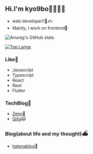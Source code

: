 

## Hi.I'm kyo9bo🍺🍺🍺🍺


- web developer!!👀✍️
- Mainly, I work on frontend🎢

![Anurag's GitHub stats](https://github-readme-stats.vercel.app/api?username=kk3939&count_private=true&show_icons=true&theme=radical)

[![Top Langs](https://github-readme-stats.vercel.app/api/top-langs/?username=kk3939&layout=compact&theme=radical)](https://github.com/kk3939/github-readme-stats)

### Like💄

- Javascript
- Typescript
- React
- Next
- Flutter

### TechBlog💍
- [Zenn](https://zenn.dev/kyo9bo)👾
- [Qiita](https://qiita.com/kyo51310)😺

### Blog(about life and my thought)⛴
- [hatenablog](https://kyo9bo.hatenablog.com/)🥳
